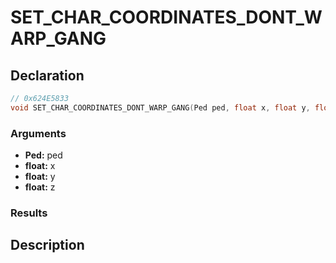 # SET_CHAR_COORDINATES_DONT_WARP_GANG

## Declaration
```cpp
// 0x624E5833
void SET_CHAR_COORDINATES_DONT_WARP_GANG(Ped ped, float x, float y, float z);
```

### Arguments
- **Ped:** ped
- **float:** x
- **float:** y
- **float:** z

### Results

## Description
